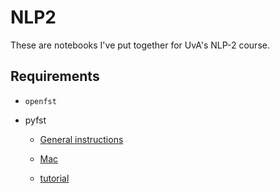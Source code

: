 # NLP2

These are notebooks I've put together for UvA's NLP-2 course.

## Requirements

* `openfst`
* pyfst

  * [General instructions](http://demo.clab.cs.cmu.edu/fa2014-11711/index.php/PyFST_Setup)
  * [Mac](http://demo.clab.cs.cmu.edu/fa2014-11711/index.php/PyFST_Setup_Mac)

  * [tutorial](http://demo.clab.cs.cmu.edu/fa2013-11711/images/7/7d/OpenFST_Tutorial.pdf)
